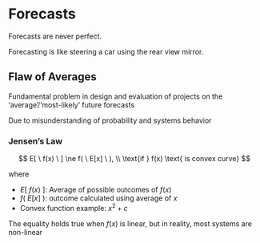 # Forecasts

Forecasts are never perfect.

Forecasting is like steering a car using the rear view mirror.

## Flaw of Averages

Fundamental problem in design and evaluation of projects on the ‘average’/‘most-likely’ future forecasts

Due to misunderstanding of probability and systems behavior

### Jensen’s Law

$$
E[ \ f(x) \ ] \ne f( \ E[x] \ ), \\
\text{if } f(x) \text{ is convex curve}
$$

where

- $E[ \ f(x) \ ]$: Average of possible outcomes of $f(x)$
- $f( \ E[x] \ )$: outcome calculated using average of $x$
- Convex function example: $x^2 + c$

The equality holds true when $f(x)$ is linear, but in reality, most systems are non-linear